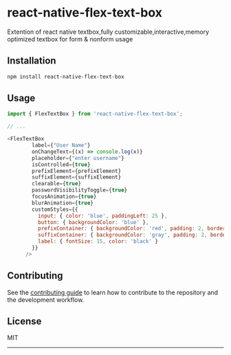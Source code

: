 # react-native-flex-text-box

Extention of react native textbox,fully customizable,interactive,memory optimized textbox for form & nonform usage 

## Installation

```sh
npm install react-native-flex-text-box
```

## Usage

```js
import { FlexTextBox } from 'react-native-flex-text-box';

// ...

<FlexTextBox
        label={"User Name"}
        onChangeText={(x) => console.log(x)}
        placeholder={"enter username"}
        isControlled={true}
        prefixElement={prefixElement}
        suffixElement={suffixElement}
        clearable={true}
        passwordVisibilityToggle={true}
        focusAnimation={true}
        blurAnimation={true}
        customStyles={{
          input: { color: 'blue', paddingLeft: 25 },
          button: { backgroundColor: 'blue' },
          prefixContainer: { backgroundColor: 'red', padding: 2, borderRadius: 5 },
          suffixContainer: { backgroundColor: 'gray', padding: 2, borderRadius: 5 },
          label: { fontSize: 15, color: 'black' }
        }}
      />
```

## Contributing

See the [contributing guide](CONTRIBUTING.md) to learn how to contribute to the repository and the development workflow.

## License

MIT

---